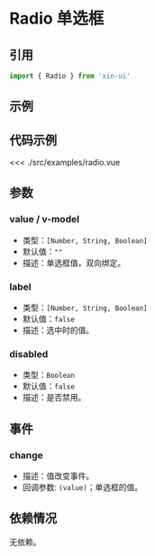 # Radio 单选框

## 引用
```js
import { Radio } from 'xin-ui'
```

## 示例
<example-radio/>

## 代码示例
<<< ./src/examples/radio.vue

## 参数

### value / v-model

* 类型：`[Number, String, Boolean]`
* 默认值：`""`
* 描述：单选框值，双向绑定。

### label

* 类型：`[Number, String, Boolean]`
* 默认值：`false`
* 描述：选中时的值。

### disabled

* 类型：`Boolean`
* 默认值：`false`
* 描述：是否禁用。

## 事件

### change
* 描述：值改变事件。
* 回调参数: `(value)`；单选框的值。

## 依赖情况

无依赖。






